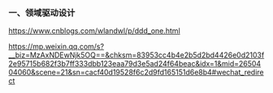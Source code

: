 ### 一、领域驱动设计

https://www.cnblogs.com/wlandwl/p/ddd_one.html

https://mp.weixin.qq.com/s?__biz=MzAxNDEwNjk5OQ==&chksm=83953cc4b4e2b5d2bd4426e0d2103f2e95715b682f3b7ff333dbb123eaa79d3e5ad24f64beac&idx=1&mid=2650404060&scene=21&sn=cacf40d19528f6c2d9fd165151d6e8b4#wechat_redirect